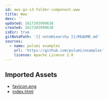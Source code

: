 ```yaml
---
id: aws-go-s3-folder-component.www
title: Www
desc: ''
updated: 1617203999638
created: 1617203999638
isDir: true
gitNotePath: '{{ noteHiearchy }}/README.md'
sources:
  - name: pulumi examples
    url: 'https://github.com/pulumi/examples'
    license: Apache License 2.0
---
```

## Imported Assets

- [favicon.png](/assets/favicon.png)
- [index.html](/assets/index.html)

